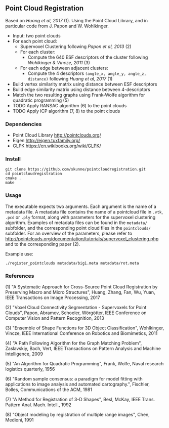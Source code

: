 ## Point Cloud Registration
Based on _Huang et al, 2017_ (1). Using the Point Cloud Library, and in particular code from J. Papon and W. Wohlkinger.

 * Input: two point clouds
 * For each point cloud:
    * Supervoxel Clustering following _Papon et al, 2013_ (2)
    * For each cluster:
      * Compute the 640 ESF descriptors of the cluster following _Wohlkinger & Vincze, 2011_ (3)
    * For each edge between adjacent clusters:
      * Compute the 4 descriptors `(angle_x, angle_y, angle_z, distance)` following _Huang et al, 2017_ (1)
 * Build vertex similarity matrix using distance between ESF descriptors
 * Build edge similarity matrix using distance between 4-descriptors
 * Match the two resulting graphs using Frank-Wolfe algorithm for quadratic programming (5)
 * TODO Apply RANSAC algorithm (6) to the point clouds
 * TODO Apply ICP algorithm (7, 8) to the point clouds


### Dependencies

 * Point Cloud Library http://pointclouds.org/
 * Eigen http://eigen.tuxfamily.org/
 * GLPK https://en.wikibooks.org/wiki/GLPK/

### Install

~~~~
git clone https://github.com/skunne/pointcloudregistration.git
cd pointcloudregistration
cmake .
make
~~~~

### Usage

The executable expects two arguments. Each argument is the name of a metadata file. A metadata file contains the name of a pointcloud file in `.vtk`, `.pcd` or `.ply` format, along with parameters for the supervoxel clustering algorithm. Examples of metadata files can be found in the `metadata/` subfolder, and the corresponding point cloud files in the `pointclouds/` subfolder. For an overview of the parameters, please refer to http://pointclouds.org/documentation/tutorials/supervoxel_clustering.php and to the corresponding paper (2).

Example use:
~~~~
./register_pointclouds metadata/big1.meta metadata/rot.meta
~~~~

### References

 (1) "A Systematic Approach for Cross-Source Point Cloud Registration by Preserving Macro and Micro Structures", Huang, Zhang, Fan, Wu, Yuan, IEEE Transactions on Image Processing, 2017

 (2) "Voxel Cloud Connectivity Segmentation - Supervoxels for Point Clouds", Papon, Abramov, Schoeler, Wörgötter, IEEE Conference on Computer Vision and Pattern Recognition, 2013

 (3) "Ensemble of Shape Functions for 3D Object Classification", Wohlkinger, Vincze, IEEE International Conference on Robotics and Biomimetics, 2011

 (4) "A Path Following Algorithm for the Graph Matching Problem", Zaslavskiy, Bach, Vert, IEEE Transactions on Pattern Analysis and Machine Intelligence, 2009

 (5) "An Algorithm for Quadratic Programming", Frank, Wolfe, Naval research logistics quarterly, 1956

 (6) "Random sample consensus: a paradigm for model fitting with applications to image analysis and automated cartography.", Fischler, Bolles,  Communications of the ACM, 1981

 (7) "A Method for Registration of 3-D Shapes", Besl, McKay, IEEE Trans. Pattern Anal. Mach. Intell., 1992

 (8) "Object modeling by registration of multiple range images", Chen, Medioni, 1991
